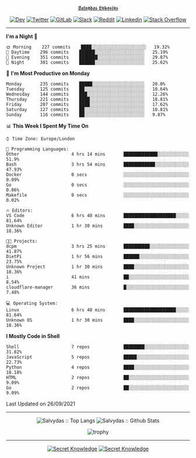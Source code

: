 <div align="center">
  
[𝕾𝖆𝖑𝖛𝖞𝖉𝖆𝖘 𝕷𝖚𝖐𝖔𝖘𝖎𝖚𝖘](https://git.io/JJwwg)
  
[![Dev](https://img.shields.io/badge/-DEV-222222?style=flat-square&logo=dev.to&logoColor=white&link=https://dev.to/sso/)](https://dev.to/sso/)
[![Twitter](https://img.shields.io/badge/-Twitter-222222?style=flat-square&logo=twitter&logoColor=white&link=https://twitter.com/digital_wizz/)](https://twitter.com/digital_wizz/)
[![GitLab](https://img.shields.io/badge/-GitLab-222222?style=flat-square&logo=GitLab&logoColor=white&link=https://gitlab.com/ss-o/)](https://gitlab.com/ss-o/)
[![Slack](https://img.shields.io/badge/-Slack-222222?style=flat-square&logo=Slack&logoColor=white&link=https://digital-teams.slack.com/)](https://digital-teams.slack.com/)
[![Reddit](https://img.shields.io/badge/-Reddit-222222?style=flat-square&logo=Reddit&logoColor=white&link=https://https://www.reddit.com/user/ss-o/)](https://www.reddit.com/user/ss-o/)
[![Linkedin](https://img.shields.io/badge/-LinkedIn-222222?style=flat-square&logo=Linkedin&logoColor=white&link=https://www.linkedin.com/in/digital-clouds/)](https://www.linkedin.com/in/digital-clouds/)
[![Stack Overflow](https://img.shields.io/badge/-Stack%20Overflow-222222?style=flat-square&logo=stack-overflow&logoColor=white&link=https://stackoverflow.com/users/13893752/salvydas-lukosius)](https://stackoverflow.com/users/13893752/salvydas-lukosius)
  
</div>

---

<!--START_SECTION:waka-->
**I'm a Night 🦉** 

```text
🌞 Morning    227 commits    ████░░░░░░░░░░░░░░░░░░░░░   19.32% 
🌆 Daytime    296 commits    ██████░░░░░░░░░░░░░░░░░░░   25.19% 
🌃 Evening    351 commits    ███████░░░░░░░░░░░░░░░░░░   29.87% 
🌙 Night      301 commits    ██████░░░░░░░░░░░░░░░░░░░   25.62%

```
📅 **I'm Most Productive on Monday** 

```text
Monday       235 commits    █████░░░░░░░░░░░░░░░░░░░░   20.0% 
Tuesday      125 commits    ██░░░░░░░░░░░░░░░░░░░░░░░   10.64% 
Wednesday    144 commits    ███░░░░░░░░░░░░░░░░░░░░░░   12.26% 
Thursday     221 commits    ████░░░░░░░░░░░░░░░░░░░░░   18.81% 
Friday       207 commits    ████░░░░░░░░░░░░░░░░░░░░░   17.62% 
Saturday     127 commits    ██░░░░░░░░░░░░░░░░░░░░░░░   10.81% 
Sunday       116 commits    ██░░░░░░░░░░░░░░░░░░░░░░░   9.87%

```


📊 **This Week I Spent My Time On** 

```text
⌚︎ Time Zone: Europe/London

💬 Programming Languages: 
Other                    4 hrs 14 mins       █████████████░░░░░░░░░░░░   51.9% 
Bash                     3 hrs 54 mins       ████████████░░░░░░░░░░░░░   47.93% 
Docker                   0 secs              ░░░░░░░░░░░░░░░░░░░░░░░░░   0.09% 
Go                       0 secs              ░░░░░░░░░░░░░░░░░░░░░░░░░   0.06% 
Makefile                 0 secs              ░░░░░░░░░░░░░░░░░░░░░░░░░   0.02%

🔥 Editors: 
VS Code                  6 hrs 40 mins       ████████████████████░░░░░   81.64% 
Unknown Editor           1 hr 30 mins        ████░░░░░░░░░░░░░░░░░░░░░   18.36%

🐱‍💻 Projects: 
dcpm                     3 hrs 25 mins       ██████████░░░░░░░░░░░░░░░   41.87% 
DietPi                   1 hr 56 mins        ██████░░░░░░░░░░░░░░░░░░░   23.75% 
Unknown Project          1 hr 30 mins        ████░░░░░░░░░░░░░░░░░░░░░   18.36% 
i                        41 mins             ██░░░░░░░░░░░░░░░░░░░░░░░   8.54% 
cloudflare-manager       36 mins             █░░░░░░░░░░░░░░░░░░░░░░░░   7.48%

💻 Operating System: 
Linux                    6 hrs 40 mins       ████████████████████░░░░░   81.64% 
Unknown OS               1 hr 30 mins        ████░░░░░░░░░░░░░░░░░░░░░   18.36%

```

**I Mostly Code in Shell** 

```text
Shell                    7 repos             ████████░░░░░░░░░░░░░░░░░   31.82% 
JavaScript               5 repos             █████░░░░░░░░░░░░░░░░░░░░   22.73% 
Python                   4 repos             ████░░░░░░░░░░░░░░░░░░░░░   18.18% 
HTML                     2 repos             ██░░░░░░░░░░░░░░░░░░░░░░░   9.09% 
Go                       2 repos             ██░░░░░░░░░░░░░░░░░░░░░░░   9.09%

```



 Last Updated on 26/09/2021
<!--END_SECTION:waka-->

---

<div align=center>

![Salvydas :: Top Langs](https://github-readme-stats.vercel.app/api/top-langs/?username=ss-o&langs_count=8&card_width=300&theme=blue-green&layout=compact)
![Salvydas :: Github Stats](https://github-readme-stats.vercel.app/api?username=ss-o&theme=blue-green&layout=compact&no-frame=true)
 
![trophy](https://github-profile-trophy.vercel.app/?username=ss-o&theme=darkhub&rank=SSS,SS,S,AAA,AA,A,B,C&no-frame=true)

---

[![Secret Knowledge](https://github-readme-stats.vercel.app/api/pin/?username=github&repo=government.github.com&card_width=150&theme=blue-green&layout=compact)](https://github.com/github/government.github.com)
[![Secret Knowledge](https://github-readme-stats.vercel.app/api/pin/?username=ss-o&repo=the-book-of-secret-knowledge&card_width=150&theme=blue-green&layout=compact)](https://github.com/ss-o/the-book-of-secret-knowledge)

</div>
